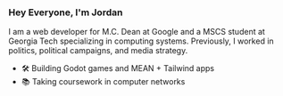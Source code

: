 ### Hey Everyone, I'm Jordan

I am a web developer for M.C. Dean at Google and a MSCS student at Georgia Tech specializing in computing systems. Previously, I worked in politics, political campaigns, and media strategy.

- 🛠️ Building Godot games and MEAN + Tailwind apps
- 📚 Taking coursework in computer networks 


<!--
**jordantannen/jordantannen** is a ✨ _special_ ✨ repository because its `README.md` (this file) appears on your GitHub profile.

Here are some ideas to get you started:

- 🔭 I’m currently working on ...
- 🌱 I’m currently learning ...
- 👯 I’m looking to collaborate on ...
- 🤔 I’m looking for help with ...
- 💬 Ask me about ...
- 📫 How to reach me: ...
- ⚡ Fun fact: ...
-->
